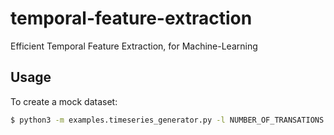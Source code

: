 # temporal-feature-extraction
Efficient Temporal Feature Extraction, for Machine-Learning

## Usage
To create a mock dataset: 
```sh
$ python3 -m examples.timeseries_generator.py -l NUMBER_OF_TRANSATIONS -out DATASET_OUTPUT_PATH
```

